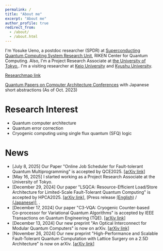 ```yaml
---
permalink: /
title: "About me"
excerpt: "About me"
author_profile: true
redirect_from:
  - /about/
  - /about.html
---
```


I'm Yosuke Ueno, a postdoc researcher (SPDR) at [Superconducting Quantum Computing System Research Unit](https://www.riken.jp/en/research/labs/rqc/superconduct_qtm_comput_sys/index.html), RIKEN Center for Quantum Computing.
Also, I'm a Project Research Associate at [the University of Tokyo](https://hal.ipc.i.u-tokyo.ac.jp/en/),.
I'm a visiting researcher at [Keio University](https://sites.google.com/view/kondo-lab/home) and [Kyushu University](https://slrc.kyushu-u.ac.jp/en/).

[Researchmap link](https://researchmap.jp/y-ueno)

[Quantum Papers on Computer Architecture Conferences](https://docs.google.com/spreadsheets/d/1DEjAtAuG9deEltayrWNTJj5ML0_W1EjDqlCMWpAv9is/edit?usp=sharing) with Japanese short abstractions (As of Oct. 2023)

Research Interest
======
- Quantum computer architecture
- Quantum error correction
- Cryogenic computing using single flux quantum (SFQ) logic

News
======
- [July 8, 2025] Our Paper "Online Job Scheduler for Fault-tolerant Quantum Multiprogramming" is accepted by QCE2025. [[arXiv link]](https://arxiv.org/abs/2505.06741)
- [May 16, 2025] I started working as a Project Research Associate at the University of Tokyo.
- [December 29, 2024] Our paper "LSQCA: Resource-Efficient Load/Store Architecture for Limited-Scale Fault-Tolerant Quantum Computing" is accepted by HPCA2025. [[arXiv link]](https://arxiv.org/abs/2412.20486), [Press release [(English)](https://group.ntt/en/newsrelease/2025/03/04/250304a.html) / [(Japanese)](https://group.ntt/jp/newsrelease/2025/03/04/250304a.html)], .
- [December 17, 2024] Our paper "C3-VQA: Cryogenic Counter-based Co-processor for Variational Quantum Algorithms" is accepted by IEEE Transactions on Quantum Engineering (TQE). [[arXiv link]](https://arxiv.org/abs/2409.07847)
- [December 13, 2024] Our new preprint "An Optical Interconnect for Modular Quantum Computers" is now on arXiv. [[arXiv link]](https://arxiv.org/abs/2412.09299)
- [November 26, 2024] Our new preprint "High-Performance and Scalable Fault-Tolerant Quantum Computation with Lattice Surgery on a 2.5D Architecture" is now on arXiv. [[arXiv link]](https://arxiv.org/abs/2411.17519)

<!---
<- [October 13, 2024] Our new preprint "C3-VQA: Cryogenic Counter-based Co-processor for Variational Quantum Algorithms" is now on arXiv. [[arXiv link]](https://arxiv.org/abs/2409.07847)
--->
